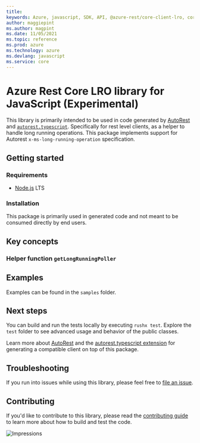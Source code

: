 ```yaml
---
title: 
keywords: Azure, javascript, SDK, API, @azure-rest/core-client-lro, core
author: maggiepint
ms.author: magpint
ms.date: 11/05/2021
ms.topic: reference
ms.prod: azure
ms.technology: azure
ms.devlang: javascript
ms.service: core
---
```


# Azure Rest Core LRO library for JavaScript (Experimental)

This library is primarily intended to be used in code generated by [AutoRest](https://github.com/Azure/Autorest) and [`autorest.typescript`](https://github.com/Azure/autorest.typescript). Specifically for rest level clients, as a helper to handle long running operations. This package implements support for Autorest `x-ms-long-running-operation` specification.

## Getting started

### Requirements

- [Node.js](https://nodejs.org) LTS

### Installation

This package is primarily used in generated code and not meant to be consumed directly by end users.

## Key concepts

### Helper function `getLongRunningPoller`

## Examples

Examples can be found in the `samples` folder.

## Next steps

You can build and run the tests locally by executing `rushx test`. Explore the `test` folder to see advanced usage and behavior of the public classes.

Learn more about [AutoRest](https://github.com/Azure/autorest) and the [autorest.typescript extension](https://github.com/Azure/autorest.typescript) for generating a compatible client on top of this package.

## Troubleshooting

If you run into issues while using this library, please feel free to [file an issue](https://github.com/Azure/azure-sdk-for-js/issues/new).

## Contributing

If you'd like to contribute to this library, please read the [contributing guide](https://github.com/Azure/azure-sdk-for-js/blob/master/CONTRIBUTING.md) to learn more about how to build and test the code.

![Impressions](https://azure-sdk-impressions.azurewebsites.net/api/impressions/azure-sdk-for-js%2Fsdk%2Fcore-rest%2Fcore-client%2FREADME.png)

